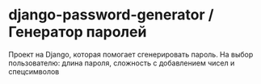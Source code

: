# django-password-generator / Генератор паролей
Проект на Django, которая помогает сгенерировать пароль. На выбор пользователю: длина пароля, сложность с добавлением чисел и спецсимволов
